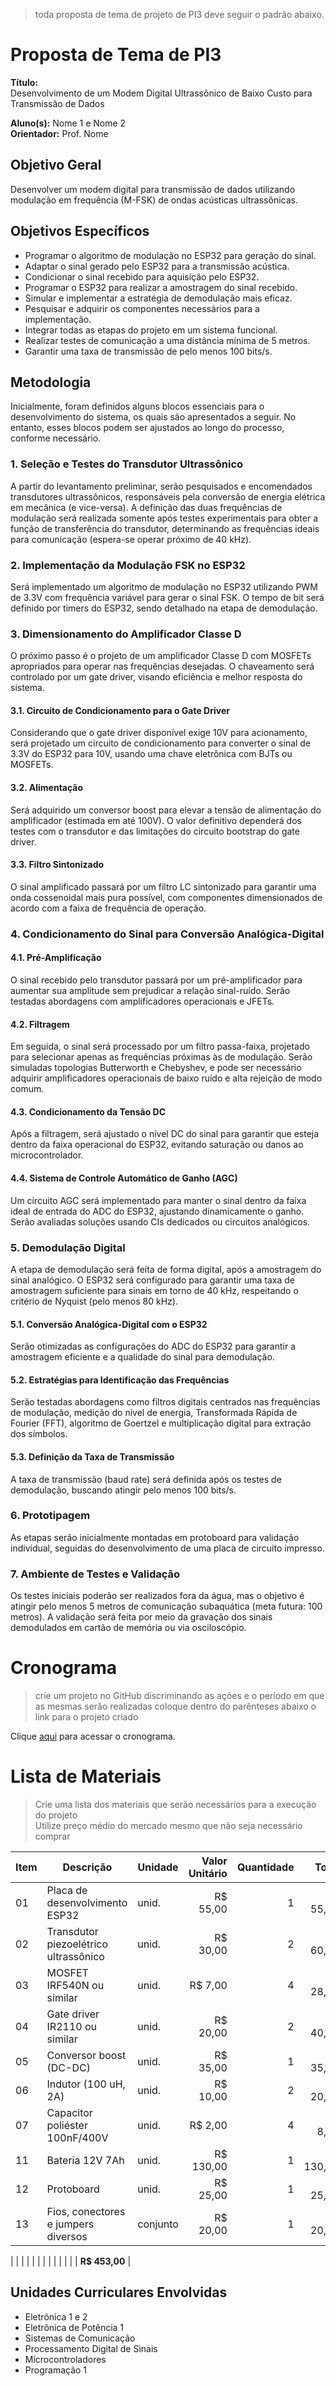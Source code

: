 > toda proposta de tema de projeto de PI3 deve seguir o padrão abaixo.

# Proposta de Tema de PI3

**Título:**  
Desenvolvimento de um Modem Digital Ultrassônico de Baixo Custo para Transmissão de Dados

**Aluno(s):** Nome 1 e Nome 2  
**Orientador:** Prof. Nome

## Objetivo Geral

Desenvolver um modem digital para transmissão de dados utilizando modulação em frequência (M-FSK) de ondas acústicas ultrassônicas.

## Objetivos Específicos

- Programar o algoritmo de modulação no ESP32 para geração do sinal.
- Adaptar o sinal gerado pelo ESP32 para a transmissão acústica.
- Condicionar o sinal recebido para aquisição pelo ESP32.
- Programar o ESP32 para realizar a amostragem do sinal recebido.
- Simular e implementar a estratégia de demodulação mais eficaz.
- Pesquisar e adquirir os componentes necessários para a implementação.
- Integrar todas as etapas do projeto em um sistema funcional.
- Realizar testes de comunicação a uma distância mínima de 5 metros.
- Garantir uma taxa de transmissão de pelo menos 100 bits/s.


## Metodologia

Inicialmente, foram definidos alguns blocos essenciais para o desenvolvimento do sistema, os quais são apresentados a seguir. No entanto, esses blocos podem ser ajustados ao longo do processo, conforme necessário.

### 1. Seleção e Testes do Transdutor Ultrassônico

A partir do levantamento preliminar, serão pesquisados e encomendados transdutores ultrassônicos, responsáveis pela conversão de energia elétrica em mecânica (e vice-versa). A definição das duas frequências de modulação será realizada somente após testes experimentais para obter a função de transferência do transdutor, determinando as frequências ideais para comunicação (espera-se operar próximo de 40 kHz).

### 2. Implementação da Modulação FSK no ESP32

Será implementado um algoritmo de modulação no ESP32 utilizando PWM de 3.3V com frequência variável para gerar o sinal FSK. O tempo de bit será definido por timers do ESP32, sendo detalhado na etapa de demodulação.

### 3. Dimensionamento do Amplificador Classe D

O próximo passo é o projeto de um amplificador Classe D com MOSFETs apropriados para operar nas frequências desejadas. O chaveamento será controlado por um gate driver, visando eficiência e melhor resposta do sistema.

#### 3.1. Circuito de Condicionamento para o Gate Driver

Considerando que o gate driver disponível exige 10V para acionamento, será projetado um circuito de condicionamento para converter o sinal de 3.3V do ESP32 para 10V, usando uma chave eletrônica com BJTs ou MOSFETs.

#### 3.2. Alimentação

Será adquirido um conversor boost para elevar a tensão de alimentação do amplificador (estimada em até 100V). O valor definitivo dependerá dos testes com o transdutor e das limitações do circuito bootstrap do gate driver.

#### 3.3. Filtro Sintonizado

O sinal amplificado passará por um filtro LC sintonizado para garantir uma onda cossenoidal mais pura possível, com componentes dimensionados de acordo com a faixa de frequência de operação.

### 4. Condicionamento do Sinal para Conversão Analógica-Digital

#### 4.1. Pré-Amplificação

O sinal recebido pelo transdutor passará por um pré-amplificador para aumentar sua amplitude sem prejudicar a relação sinal-ruído. Serão testadas abordagens com amplificadores operacionais e JFETs.

#### 4.2. Filtragem

Em seguida, o sinal será processado por um filtro passa-faixa, projetado para selecionar apenas as frequências próximas às de modulação. Serão simuladas topologias Butterworth e Chebyshev, e pode ser necessário adquirir amplificadores operacionais de baixo ruído e alta rejeição de modo comum.

#### 4.3. Condicionamento da Tensão DC

Após a filtragem, será ajustado o nível DC do sinal para garantir que esteja dentro da faixa operacional do ESP32, evitando saturação ou danos ao microcontrolador.

#### 4.4. Sistema de Controle Automático de Ganho (AGC)

Um circuito AGC será implementado para manter o sinal dentro da faixa ideal de entrada do ADC do ESP32, ajustando dinamicamente o ganho. Serão avaliadas soluções usando CIs dedicados ou circuitos analógicos.

### 5. Demodulação Digital

A etapa de demodulação será feita de forma digital, após a amostragem do sinal analógico. O ESP32 será configurado para garantir uma taxa de amostragem suficiente para sinais em torno de 40 kHz, respeitando o critério de Nyquist (pelo menos 80 kHz).

#### 5.1. Conversão Analógica-Digital com o ESP32

Serão otimizadas as configurações do ADC do ESP32 para garantir a amostragem eficiente e a qualidade do sinal para demodulação.

#### 5.2. Estratégias para Identificação das Frequências

Serão testadas abordagens como filtros digitais centrados nas frequências de modulação, medição do nível de energia, Transformada Rápida de Fourier (FFT), algoritmo de Goertzel e multiplicação digital para extração dos símbolos.

#### 5.3. Definição da Taxa de Transmissão

A taxa de transmissão (baud rate) será definida após os testes de demodulação, buscando atingir pelo menos 100 bits/s.

### 6. Prototipagem

As etapas serão inicialmente montadas em protoboard para validação individual, seguidas do desenvolvimento de uma placa de circuito impresso.

### 7. Ambiente de Testes e Validação

Os testes iniciais poderão ser realizados fora da água, mas o objetivo é atingir pelo menos 5 metros de comunicação subaquática (meta futura: 100 metros). A validação será feita por meio da gravação dos sinais demodulados em cartão de memória ou via osciloscópio.



# Cronograma
> crie um projeto no GitHub discriminando as ações e o período em que as mesmas serão realizadas
> coloque dentro do parênteses abaixo o link para o projeto criado

Clique [aqui](https://github.com/users/sergiopetrovcic/projects/8/views/1?layout=roadmap) para acessar o cronograma.

# Lista de Materiais

> Crie uma lista dos materiais que serão necessários para a execução do projeto  
> Utilize preço médio do mercado mesmo que não seja necessário comprar

| Item | Descrição                              | Unidade           | Valor Unitário | Quantidade | Total      |
|------|----------------------------------------|-------------------|---------------:|-----------:|-----------:|
| 01   | Placa de desenvolvimento ESP32         | unid.             |     R$ 55,00   |          1 |   R$ 55,00 |
| 02   | Transdutor piezoelétrico ultrassônico  | unid.             |     R$ 30,00   |          2 |   R$ 60,00 |
| 03   | MOSFET IRF540N ou similar              | unid.             |     R$ 7,00    |          4 |   R$ 28,00 |
| 04   | Gate driver IR2110 ou similar          | unid.             |     R$ 20,00   |          2 |   R$ 40,00 |
| 05   | Conversor boost (DC-DC)                | unid.             |     R$ 35,00   |          1 |   R$ 35,00 |
| 06   | Indutor (100 uH, 2A)                   | unid.             |     R$ 10,00   |          2 |   R$ 20,00 |
| 07   | Capacitor poliéster 100nF/400V         | unid.             |     R$ 2,00    |          4 |    R$ 8,00 |
| 11   | Bateria 12V 7Ah                        | unid.             |   R$ 130,00    |          1 |  R$ 130,00 |
| 12   | Protoboard                             | unid.             |     R$ 25,00   |          1 |   R$ 25,00 |
| 13   | Fios, conectores e jumpers diversos    | conjunto          |     R$ 20,00   |          1 |   R$ 20,00 |

|      |                                        |                   |               |            |            |
|      |                                        |                   |               |            | **R$ 453,00** |



## Unidades Curriculares Envolvidas

- Eletrônica 1 e 2
- Eletrônica de Potência 1
- Sistemas de Comunicação
- Processamento Digital de Sinais
- Microcontroladores
- Programação 1
